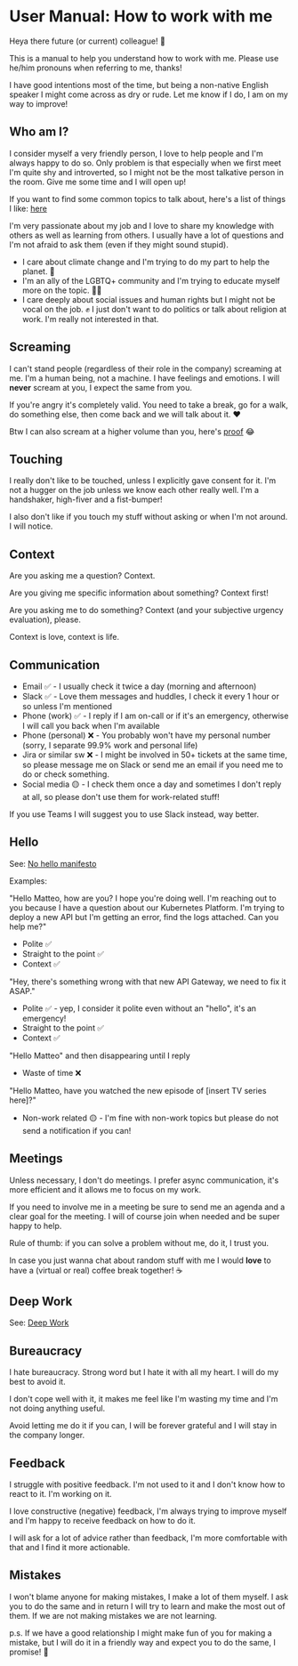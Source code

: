 # User Manual: How to work with me

Heya there future (or current) colleague! 👋

This is a manual to help you understand how to work with me.
Please use he/him pronouns when referring to me, thanks!

I have good intentions most of the time, but being a non-native English speaker I might come across as dry or rude. Let me know if I do, I am on my way to improve!

## Who am I?

I consider myself a very friendly person, I love to help people and I'm always happy to do so.
Only problem is that especially when we first meet I'm quite shy and introverted, so I might not be the most talkative person in the room. Give me some time and I will open up!

If you want to find some common topics to talk about, here's a list of things I like: [here](extra.md)

I'm very passionate about my job and I love to share my knowledge with others as well as learning from others. I usually have a lot of questions and I'm not afraid to ask them (even if they might sound stupid).

- I care about climate change and I'm trying to do my part to help the planet. 🌱
- I'm an ally of the LGBTQ+ community and I'm trying to educate myself more on the topic. 🏳️‍🌈
- I care deeply about social issues and human rights but I might not be vocal on the job. ✊
I just don't want to do politics or talk about religion at work. I'm really not interested in that.

## Screaming

I can't stand people (regardless of their role in the company) screaming at me. I'm a human being, not a machine. I have feelings and emotions.
I will **never** scream at you, I expect the same from you.

If you're angry it's completely valid. You need to take a break, go for a walk, do something else, then come back and we will talk about it. ❤️

Btw I can also scream at a higher volume than you, here's [proof](https://www.youtube.com/watch?v=mqukHybn6zg) 😂

## Touching 

I really don't like to be touched, unless I explicitly gave consent for it. 
I'm not a hugger on the job unless we know each other really well. I'm a handshaker, high-fiver and a fist-bumper!

I also don't like if you touch my stuff without asking or when I'm not around. I will notice.

## Context

Are you asking me a question? Context.

Are you giving me specific information about something? Context first!

Are you asking me to do something? Context (and your subjective urgency evaluation), please.

Context is love, context is life.

## Communication

- Email ✅ - I usually check it twice a day (morning and afternoon)
- Slack ✅ - Love them messages and huddles, I check it every 1 hour or so unless I'm mentioned
- Phone (work) ✅ - I reply if I am on-call or if it's an emergency, otherwise I will call you back when I'm available
- Phone (personal) ❌ - You probably won't have my personal number (sorry, I separate 99.9% work and personal life)
- Jira or similar sw ❌ - I might be involved in 50+ tickets at the same time, so please message me on Slack or send me an email if you need me to do or check something.
- Social media 🟡 - I check them once a day and sometimes I don't reply at all, so please don't use them for work-related stuff!

If you use Teams I will suggest you to use Slack instead, way better.

## Hello

See: [No hello manifesto](https://nohello.net/en)

Examples:

"Hello Matteo, how are you? I hope you're doing well. I'm reaching out to you because I have a question about our Kubernetes Platform. I'm trying to deploy a new API but I'm getting an error, find the logs attached. Can you help me?"

- Polite ✅
- Straight to the point ✅
- Context ✅

"Hey, there's something wrong with that new API Gateway, we need to fix it ASAP."

- Polite ✅ - yep, I consider it polite even without an "hello", it's an emergency!
- Straight to the point ✅
- Context ✅

"Hello Matteo" and then disappearing until I reply

- Waste of time ❌

"Hello Matteo, have you watched the new episode of [insert TV series here]?"

- Non-work related 🟡 - I'm fine with non-work topics but please do not send a notification if you can!

## Meetings

Unless necessary, I don't do meetings. I prefer async communication, it's more efficient and it allows me to focus on my work.

If you need to involve me in a meeting be sure to send me an agenda and a clear goal for the meeting.
I will of course join when needed and be super happy to help.

Rule of thumb: if you can solve a problem without me, do it, I trust you.

In case you just wanna chat about random stuff with me I would **love** to have a (virtual or real) coffee break together! ☕

## Deep Work

See: [Deep Work](files/deep-work.pdf)

## Bureaucracy

I hate bureaucracy. Strong word but I hate it with all my heart. I will do my best to avoid it.

I don't cope well with it, it makes me feel like I'm wasting my time and I'm not doing anything useful.

Avoid letting me do it if you can, I will be forever grateful and I will stay in the company longer.

## Feedback

I struggle with positive feedback. I'm not used to it and I don't know how to react to it. I'm working on it.

I love constructive (negative) feedback, I'm always trying to improve myself and I'm happy to receive feedback on how to do it.

I will ask for a lot of advice rather than feedback, I'm more comfortable with that and I find it more actionable.

## Mistakes

I won't blame anyone for making mistakes, I make a lot of them myself. I ask you to do the same and in return I will try to learn and make the most out of them. If we are not making mistakes we are not learning.

p.s. If we have a good relationship I might make fun of you for making a mistake, but I will do it in a friendly way and expect you to do the same, I promise! 🤝
